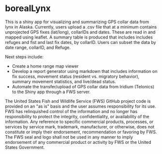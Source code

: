 # borealLynx

This is a shiny app for visualizing and summarizing GPS collar data from lynx in Alaska. 
Currently, users upload a .csv file that at a minimum contains unprojected GPS fixes 
(lat/long), collarIDs and dates. These are read in and mapped using leaflet.
A summary table is produced that includes includes refuges and fist and last fix
dates, by collarID. Users can subset the data by date range, collarID, and Refuge.

Next steps include:
- Create a home range map viewer
- Develop a report generator using markdown that includes information on 
fix success, movement status (resident vs. migratory behavior), summary movement 
statistics, and live/dead status.
- Automate the transfer/upload of GPS collar data from Iridium (Telonics) to the Shiny 
app through a FWS server.

The United States Fish and Wildlife Service (FWS) GitHub project code is provided on 
an "as is" basis and the user assumes responsibility for its use. FWS has relinquished 
control of the information and no longer has responsibility to protect the integrity, 
confidentiality, or availability of the information. Any reference to specific 
commercial products, processes, or services by service mark, trademark, manufacturer, 
or otherwise, does not constitute or imply their endorsement, recommendation or 
favoring by FWS. The FWS seal and logo shall not be used in any manner to imply 
endorsement of any commercial product or activity by FWS or the United States 
Government.
